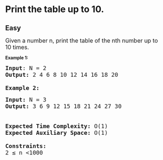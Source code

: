 # Print the table up to 10.
## Easy
<div class="problems_problem_content__Xm_eO"><p><span style="font-size:18px">Given a number n, print the table of the nth number up to 10 times.</span></p>

<p><strong>Example 1:</strong></p>

<pre><span style="font-size:18px"><strong>Input</strong>: N = 2
<strong>Output:</strong> 2 4 6 8 10 12 14 16 18 20

<strong>Example 2:</strong></span>

<span style="font-size:18px"><strong>Input: </strong>N = 3
<strong>Output: </strong>3 6 9 12 15 18 21 24 27 30
<strong>

Expected Time Complexity:</strong> O(1)
<strong>Expected Auxiliary Space:</strong> O(1)

<strong>Constraints:</strong>
2 ≤ n &lt;1000</span></pre>
</div>